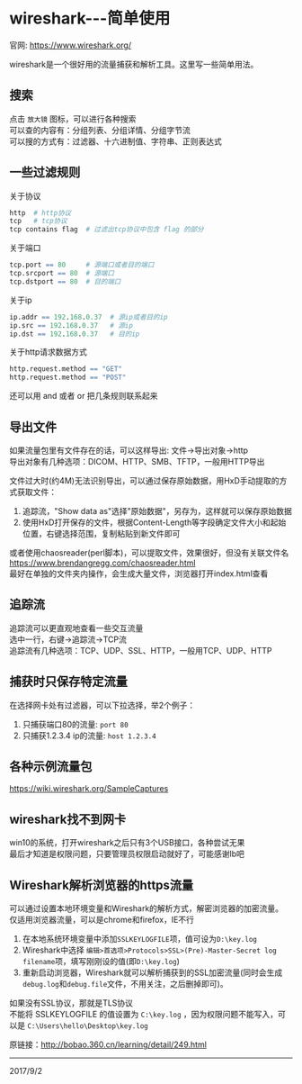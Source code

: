 # wireshark---简单使用

官网: https://www.wireshark.org/  

wireshark是一个很好用的流量捕获和解析工具。这里写一些简单用法。  


## 搜索
点击 `放大镜` 图标，可以进行各种搜索  
可以查的内容有：分组列表、分组详情、分组字节流  
可以搜的方式有：过滤器、十六进制值、字符串、正则表达式  


## 一些过滤规则
关于协议  
```r
http  # http协议
tcp   # tcp协议
tcp contains flag  # 过滤出tcp协议中包含 flag 的部分
```

关于端口  
```r
tcp.port == 80     # 源端口或者目的端口
tcp.srcport == 80  # 源端口
tcp.dstport == 80  # 目的端口
```

关于ip  
```r
ip.addr == 192.168.0.37  # 源ip或者目的ip
ip.src == 192.168.0.37   # 源ip
ip.dst == 192.168.0.37   # 目的ip
```

关于http请求数据方式  
```r
http.request.method == "GET"
http.request.method == "POST"
```

还可以用 and 或者 or 把几条规则联系起来  


## 导出文件
如果流量包里有文件存在的话，可以这样导出: 文件->导出对象->http  
导出对象有几种选项：DICOM、HTTP、SMB、TFTP，一般用HTTP导出  

文件过大时(约4M)无法识别导出，可以通过保存原始数据，用HxD手动提取的方式获取文件：  
1. 追踪流，"Show data as"选择"原始数据"，另存为，这样就可以保存原始数据
2. 使用HxD打开保存的文件，根据Content-Length等字段确定文件大小和起始位置，右键选择范围，复制粘贴到新文件即可

或者使用chaosreader(perl脚本)，可以提取文件，效果很好，但没有关联文件名  
https://www.brendangregg.com/chaosreader.html  
最好在单独的文件夹内操作，会生成大量文件，浏览器打开index.html查看  


## 追踪流
追踪流可以更直观地查看一些交互流量  
选中一行，右键->追踪流->TCP流  
追踪流有几种选项：TCP、UDP、SSL、HTTP，一般用TCP、UDP、HTTP  


## 捕获时只保存特定流量
在选择网卡处有过滤器，可以下拉选择，举2个例子：  
1. 只捕获端口80的流量: `port 80`
2. 只捕获1.2.3.4 ip的流量: `host 1.2.3.4`


## 各种示例流量包
https://wiki.wireshark.org/SampleCaptures  


## wireshark找不到网卡
win10的系统，打开wireshark之后只有3个USB接口，各种尝试无果  
最后才知道是权限问题，只要管理员权限启动就好了，可能感谢lb吧  


## Wireshark解析浏览器的https流量
可以通过设置本地环境变量和Wireshark的解析方式，解密浏览器的加密流量。  
仅适用浏览器流量，可以是chrome和firefox，IE不行  

1. 在本地系统环境变量中添加`SSLKEYLOGFILE`项，值可设为`D:\key.log`
2. Wireshark中选择 `编辑>首选项>Protocols>SSL>(Pre)-Master-Secret log filename`项，填写刚刚设的值(即`D:\key.log`)
3. 重新启动浏览器，Wireshark就可以解析捕获到的SSL加密流量(同时会生成`debug.log`和`debug.file`文件，不用关注，之后删掉即可)。

如果没有SSL协议，那就是TLS协议  
不能将 SSLKEYLOGFILE 的值设置为 `C:\key.log` ，因为权限问题不能写入，可以是 `C:\Users\hello\Desktop\key.log`  

原链接：http://bobao.360.cn/learning/detail/249.html  


---
2017/9/2  

